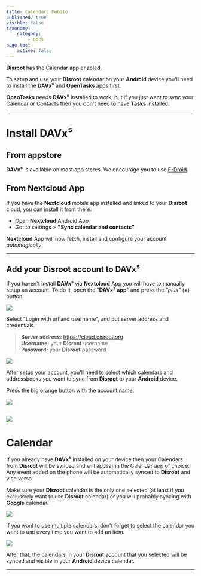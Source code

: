 ```yaml
---
title: Calendar: Mobile
published: true
visible: false
taxonomy:
    category:
        - docs
page-toc:
    active: false
---
```


**Disroot** has the Calendar app enabled.

To setup and use your **Disroot** calendar on your **Android** device you'll need to install the **DAVx⁵** and **OpenTasks** apps first.

**OpenTasks** needs **DAVx⁵** installed to work, but if you just want to sync your Calendar or Contacts then you don't need to have **Tasks** installed.


----------
# Install DAVx⁵
## From appstore
**DAVx⁵** is available on most app stores. We encourage you to use [F-Droid](https://f-droid.org/).


## From Nextcloud App
If you have the **Nextcloud** mobile app installed and linked to your **Disroot** cloud, you can install it from there:
 - Open **Nextcloud** Android App
 - Got to settings > **"Sync calendar and contacts"**

 **Nextcloud** App will now fetch, install and configure your account *automagically*.

 ---------------

## Add your Disroot account to DAVx⁵

If you haven't install **DAVx⁵** via **Nextcloud** App you will have to manually setup an account.
To do it, open the "**DAVx⁵ app**" and press the *"plus"* (**+**) button.

![](en/nextcloud_davdroid1.jpeg)


Select "Login with url and username", and put server address and credentials.

> **Server address:** https://cloud.disroot.org<br>
> **Username:** your **Disroot** username<br>
> **Password:** your **Disroot** password


![](en/nextcloud_davdroid2.jpeg)

After setup your account, you'll need to select which calendars and addressbooks you want to sync from **Disroot** to your **Android** device.

Press the big orange button with the account name.

![](en/nextcloud_davdroid3.jpeg)

![](en/nextcloud_davdroid4.jpeg)
-------------------

# Calendar
If you already have **DAVx⁵** installed on your device then your Calendars from **Disroot** will be synced and will appear in the Calendar app of choice. Any event added on the phone will be automatically synced to **Disroot** and vice versa.

Make sure your **Disroot** calendar is the only one selected (at least if you exclusively want to use **Disroot** calendar) or you will probably syncing with **Google** calendar.

![](en/select-calendar1.gif)

If you want to use multiple calendars, don't forget to select the calendar you want to use every time you want to add an item.

![](en/select-calendar2.gif)

After that, the calendars in your **Disroot** account that you selected will be synced and visible in your **Android** device calendar.

---------------------

